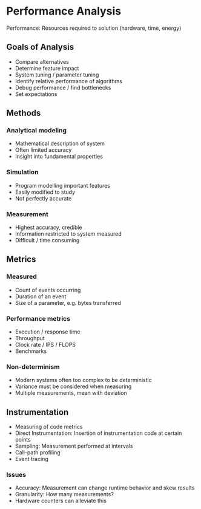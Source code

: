 # Performance Analysis
Performance: Resources required to solution (hardware, time, energy)

## Goals of Analysis
- Compare alternatives
- Determine feature impact
- System tuning / parameter tuning
- Identify relative performance of algorithms
- Debug performance / find bottlenecks
- Set expectations


## Methods
### Analytical modeling
- Mathematical description of system
- Often limited accuracy
- Insight into fundamental properties

### Simulation
- Program modelling important features
- Easily modified to study
- Not perfectly accurate

### Measurement
- Highest accuracy, credible
- Information restricted to system measured
- Difficult / time consuming


## Metrics
### Measured
- Count of events occurring
- Duration of an event
- Size of a parameter, e.g. bytes transferred

### Performance metrics
- Execution / response time
- Throughput
- Clock rate / IPS / FLOPS
- Benchmarks

### Non-determinism
- Modern systems often too complex to be deterministic
- Variance must be considered when measuring
- Multiple measurements, mean with deviation


## Instrumentation
- Measuring of code metrics
- Direct Instrumentation: Insertion of instrumentation code at certain points
- Sampling: Measurement performed at intervals
- Call-path profiling
- Event tracing

### Issues
- Accuracy: Measurement can change runtime behavior and skew results
- Granularity: How many measurements?
- Hardware counters can alleviate this
